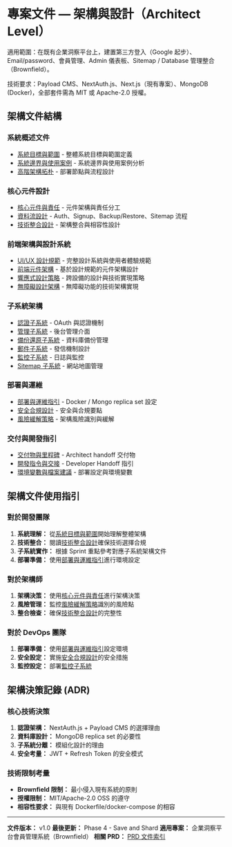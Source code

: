 # 專案文件 — 架構與設計（Architect Level）

適用範圍：在既有企業洞察平台上，建置第三方登入（Google 起步）、Email/password、會員管理、Admin 儀表板、Sitemap / Database 管理整合（Brownfield）。

技術要求：Payload CMS、NextAuth.js、Next.js（現有專案）、MongoDB (Docker)，全部套件需為 MIT 或 Apache-2.0 授權。

## 架構文件結構

### 系統概述文件

- [系統目標與範圍](./system-overview-scope.md) - 整體系統目標與範圍定義
- [系統邊界與使用案例](./system-boundaries-usecases.md) - 系統邊界與使用案例分析
- [高階架構拓朴](./high-level-architecture.md) - 部署節點與流程設計

### 核心元件設計

- [核心元件與責任](./core-components-responsibilities.md) - 元件架構與責任分工
- [資料流設計](./data-flow-design.md) - Auth、Signup、Backup/Restore、Sitemap 流程
- [技術整合設計](./technical-integration.md) - 架構整合與相容性設計

### 前端架構與設計系統

- [UI/UX 設計規範](./ui-ux-design-specifications.md) - 完整設計系統與使用者體驗規範
- [前端元件架構](./frontend-component-architecture.md) - 基於設計規範的元件架構設計
- [響應式設計策略](./responsive-design-strategy.md) - 跨設備的設計與技術實現策略
- [無障礙設計架構](./accessibility-architecture.md) - 無障礙功能的技術架構實現

### 子系統架構

- [認證子系統](./subsystems/architecture-subsystem-auth.md) - OAuth 與認證機制
- [管理子系統](./subsystems/architecture-subsystem-admin.md) - 後台管理介面
- [備份還原子系統](./subsystems/architecture-subsystem-backup-restore.md) - 資料庫備份管理
- [郵件子系統](./subsystems/architecture-subsystem-mail.md) - 發信機制設計
- [監控子系統](./subsystems/architecture-subsystem-observability.md) - 日誌與監控
- [Sitemap 子系統](./subsystems/architecture-subsystem-sitemap.md) - 網站地圖管理

### 部署與運維

- [部署與運維指引](./deployment-operations.md) - Docker / Mongo replica set 設定
- [安全合規設計](./security-compliance.md) - 安全與合規要點
- [風險緩解策略](./risk-mitigation.md) - 架構風險識別與緩解

### 交付與開發指引

- [交付物與里程碑](./deliverables-milestones.md) - Architect handoff 交付物
- [開發指令與交接](./development-handoff.md) - Developer Handoff 指引
- [環境變數與檔案建議](./environment-configuration.md) - 部署設定與環境變數

## 架構文件使用指引

### 對於開發團隊

1. **系統理解：** 從[系統目標與範圍](./system-overview-scope.md)開始理解整體架構
2. **技術整合：** 閱讀[技術整合設計](./technical-integration.md)確保技術選擇合規
3. **子系統實作：** 根據 Sprint 重點參考對應子系統架構文件
4. **部署準備：** 使用[部署與運維指引](./deployment-operations.md)進行環境設定

### 對於架構師

1. **架構決策：** 使用[核心元件與責任](./core-components-responsibilities.md)進行架構決策
2. **風險管理：** 監控[風險緩解策略](./risk-mitigation.md)識別的風險點
3. **整合檢查：** 確保[技術整合設計](./technical-integration.md)的完整性

### 對於 DevOps 團隊

1. **部署準備：** 使用[部署與運維指引](./deployment-operations.md)設定環境
2. **安全設定：** 實施[安全合規設計](./security-compliance.md)的安全措施
3. **監控設定：** 部署[監控子系統](./subsystems/architecture-subsystem-observability.md)

## 架構決策記錄 (ADR)

### 核心技術決策

1. **認證架構：** NextAuth.js + Payload CMS 的選擇理由
2. **資料庫設計：** MongoDB replica set 的必要性
3. **子系統分離：** 模組化設計的理由
4. **安全考量：** JWT + Refresh Token 的安全模式

### 技術限制考量

- **Brownfield 限制：** 最小侵入現有系統的原則
- **授權限制：** MIT/Apache-2.0 OSS 的遵守
- **相容性要求：** 與現有 Dockerfile/docker-compose 的相容

---

**文件版本：** v1.0
**最後更新：** Phase 4 - Save and Shard
**適用專案：** 企業洞察平台會員管理系統（Brownfield）
**相關 PRD：** [PRD 文件索引](../prd/index.md)
